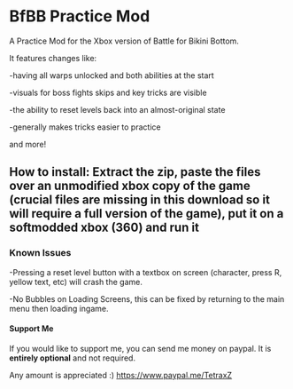 # BfBB Practice Mod
A Practice Mod for the Xbox version of Battle for Bikini Bottom.

It features changes like:

-having all warps unlocked and both abilities at the start

-visuals for boss fights skips and key tricks are visible

-the ability to reset levels back into an almost-original state

-generally makes tricks easier to practice

and more!

## How to install: Extract the zip, paste the files over **an unmodified xbox copy of the game** (crucial files are missing in this download so it will require a full version of the game), put it on a softmodded xbox (360) and run it

### Known Issues
-Pressing a reset level button with a textbox on screen (character, press R, yellow text, etc) will crash the game.

-No Bubbles on Loading Screens, this can be fixed by returning to the main menu then loading ingame.

#### Support Me 
If you would like to support me, you can send me money on paypal. It is **entirely optional** and not required. 

Any amount is appreciated :) https://www.paypal.me/TetraxZ

